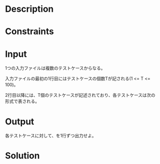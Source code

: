 # Description


# Constraints


# Input
1つの入力ファイルは複数のテストケースからなる。

入力ファイルの最初の1行目にはテストケースの個数Tが記される(1 <= T <= 100)。

2行目以降には、T個のテストケースが記述されており、各テストケースは次の形式で表される。

# Output
各テストケースに対して、を1行ずつ出力せよ。


# Solution
